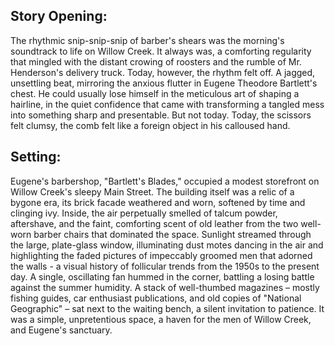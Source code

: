 ## Story Opening:

The rhythmic snip-snip-snip of barber's shears was the morning's soundtrack to life on Willow Creek. It always was, a comforting regularity that mingled with the distant crowing of roosters and the rumble of Mr. Henderson's delivery truck. Today, however, the rhythm felt off. A jagged, unsettling beat, mirroring the anxious flutter in Eugene Theodore Bartlett's chest. He could usually lose himself in the meticulous art of shaping a hairline, in the quiet confidence that came with transforming a tangled mess into something sharp and presentable. But not today. Today, the scissors felt clumsy, the comb felt like a foreign object in his calloused hand.

## Setting:

Eugene's barbershop, "Bartlett's Blades," occupied a modest storefront on Willow Creek's sleepy Main Street. The building itself was a relic of a bygone era, its brick facade weathered and worn, softened by time and clinging ivy. Inside, the air perpetually smelled of talcum powder, aftershave, and the faint, comforting scent of old leather from the two well-worn barber chairs that dominated the space. Sunlight streamed through the large, plate-glass window, illuminating dust motes dancing in the air and highlighting the faded pictures of impeccably groomed men that adorned the walls - a visual history of follicular trends from the 1950s to the present day. A single, oscillating fan hummed in the corner, battling a losing battle against the summer humidity. A stack of well-thumbed magazines – mostly fishing guides, car enthusiast publications, and old copies of "National Geographic" – sat next to the waiting bench, a silent invitation to patience. It was a simple, unpretentious space, a haven for the men of Willow Creek, and Eugene's sanctuary.
